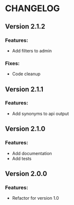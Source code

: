 # CHANGELOG

## Version 2.1.2
### Features:
* Add filters to admin

### Fixes:
* Code cleanup

## Version 2.1.1
### Features:
* Add synonyms to api output

## Version 2.1.0
### Features:
* Add documentation
* Add tests

## Version 2.0.0
### Features:
* Refactor for version 1.0
